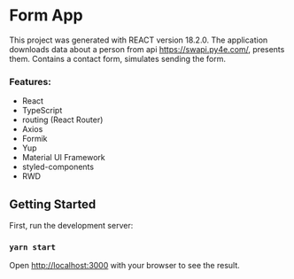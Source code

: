 # Form App

This project was generated with REACT version 18.2.0.
The application downloads data about a person from api https://swapi.py4e.com/, presents them.
Contains a contact form, simulates sending the form.

### Features:
* React
* TypeScript
* routing (React Router)
* Axios
* Formik
* Yup
* Material UI Framework
* styled-components
* RWD

## Getting Started

First, run the development server:

### `yarn start`

Open [http://localhost:3000](http://localhost:3000) with your browser to see the result.
